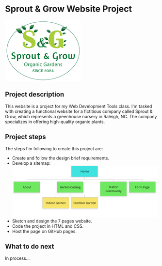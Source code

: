# Sprout & Grow Website Project
![Logo-Sprout-and-Grow-Company](assets/Logo-updated-small.png)

## Project description
 This website is a project for my Web Development Tools class. I'm tasked with creating a functional website for a fictitious company called Sprout & Grow, which represents a greenhouse nursery in Raleigh, NC. The company specializes in offering high-quality organic plants. 
 
## Project steps
The steps I'm following to create this project are:
- Create and follow the design brief requirements.
- Develop a sitemap:
![Sitemap-diagram](assets/Pulgarin_Sitemap.png)
- Sketch and design the 7 pages website.
- Code the project in HTML and CSS.
- Host the page on GitHub pages.

## What to do next
In process...



